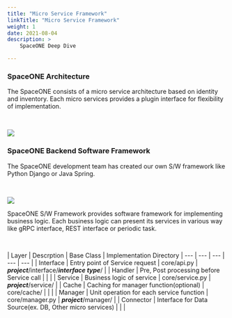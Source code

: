 ```yaml
---
title: "Micro Service Framework"
linkTitle: "Micro Service Framework"
weight: 1
date: 2021-08-04
description: >
    SpaceONE Deep Dive

---
```


### SpaceONE Architecture

The SpaceONE consists of a micro service architecture based on identity and inventory. Each micro services provides a plugin interface for flexibility of implementation. 

<br>

![](/docs/development/architecture/microservice_framework/img/spaceone_msa_architecture.png)

### SpaceONE Backend Software Framework

The SpaceONE development team has created our own S/W framework like Python Django or Java Spring.

<br>

![](/docs/development/architecture/microservice_framework/img/spaceone_sw_architecture.png)

SpaceONE S/W Framework provides software framework for implementing business logic. Each business logic can present its services in various way like gRPC interface, REST interface or periodic task.

<br>

| Layer | Descrption | Base Class | Implementation Directory 
| ---       | ---        | ---        | ---                      | ---     |
| Interface | Entry point of Service request | core/api.py | ***project***/interface/***interface type***/ | 
| Handler | Pre, Post processing before Service call |     |    |
| Service | Business logic of service | core/service.py  | ***project***/service/    |
| Cache | Caching for manager function(optional) | core/cache/  |     |    |
| Manager | Unit operation for each service function | core/manager.py  | ***project***/manager/    |
| Connector | Interface for Data Source(ex. DB, Other micro services) |  |     | 

